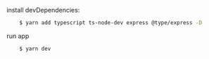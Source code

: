 install devDependencies:
```bash
    $ yarn add typescript ts-node-dev express @type/express -D
```

run app

``` 
    $ yarn dev  
```